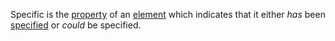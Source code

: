 Specific is the [property](https://github.com/gcassel/Modular-Organization-Terminology/blob/master/terms/property.md) of an [element](https://github.com/gcassel/Modular-Organization-Terminology/blob/master/terms/element.md) which indicates that it either *has* been [specified](https://github.com/gcassel/Modular-Organization-Terminology/blob/master/terms/specification.md) or  *could* be specified.
